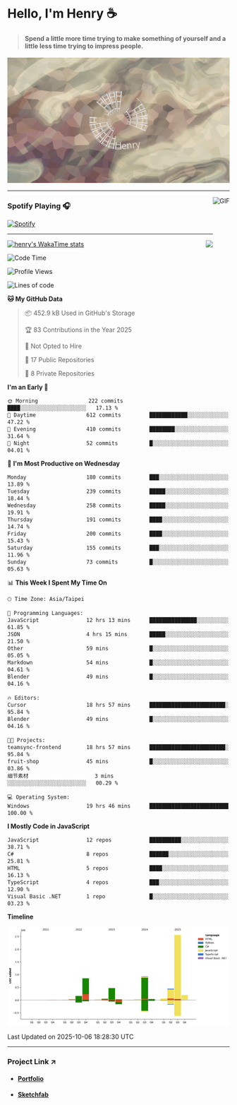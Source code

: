 # Hello, I'm Henry :coffee:

> #### Spend a little more time trying to make something of yourself and a little less time trying to impress people.
 
![](./images/cover.jpg)

---

<img align="right" alt="GIF" height="170px" src="https://media.giphy.com/media/J5B1Y8QZnzXXbLQIBu/giphy.gif" />

### Spotify Playing 🎧

[![Spotify](https://spotify-recently-played-beta.vercel.app/api/spotify)](https://open.spotify.com/user/31uznrpamxhroyd2bt7xchxgnhce)

---

<img align="right" src="https://github-readme-stats.vercel.app/api/top-langs/?username=henry5720&theme=tokyonight&hide_title=false" />

[![henry's WakaTime stats](https://github-readme-stats.vercel.app/api/wakatime?username=@henry5720&layout=compact)](https://github.com/anuraghazra/github-readme-stats)

<!--START_SECTION:waka-->
![Code Time](http://img.shields.io/badge/Code%20Time-541%20hrs%205%20mins-blue)

![Profile Views](http://img.shields.io/badge/Profile%20Views-0-blue)

![Lines of code](https://img.shields.io/badge/From%20Hello%20World%20I%27ve%20Written-5.8%20million%20lines%20of%20code-blue)

**🐱 My GitHub Data** 

> 📦 452.9 kB Used in GitHub's Storage 
 > 
> 🏆 83 Contributions in the Year 2025
 > 
> 🚫 Not Opted to Hire
 > 
> 📜 17 Public Repositories 
 > 
> 🔑 8 Private Repositories 
 > 
**I'm an Early 🐤** 

```text
🌞 Morning                222 commits         ████░░░░░░░░░░░░░░░░░░░░░   17.13 % 
🌆 Daytime                612 commits         ████████████░░░░░░░░░░░░░   47.22 % 
🌃 Evening                410 commits         ████████░░░░░░░░░░░░░░░░░   31.64 % 
🌙 Night                  52 commits          █░░░░░░░░░░░░░░░░░░░░░░░░   04.01 % 
```
📅 **I'm Most Productive on Wednesday** 

```text
Monday                   180 commits         ███░░░░░░░░░░░░░░░░░░░░░░   13.89 % 
Tuesday                  239 commits         █████░░░░░░░░░░░░░░░░░░░░   18.44 % 
Wednesday                258 commits         █████░░░░░░░░░░░░░░░░░░░░   19.91 % 
Thursday                 191 commits         ████░░░░░░░░░░░░░░░░░░░░░   14.74 % 
Friday                   200 commits         ████░░░░░░░░░░░░░░░░░░░░░   15.43 % 
Saturday                 155 commits         ███░░░░░░░░░░░░░░░░░░░░░░   11.96 % 
Sunday                   73 commits          █░░░░░░░░░░░░░░░░░░░░░░░░   05.63 % 
```


📊 **This Week I Spent My Time On** 

```text
🕑︎ Time Zone: Asia/Taipei

💬 Programming Languages: 
JavaScript               12 hrs 13 mins      ███████████████░░░░░░░░░░   61.85 % 
JSON                     4 hrs 15 mins       █████░░░░░░░░░░░░░░░░░░░░   21.50 % 
Other                    59 mins             █░░░░░░░░░░░░░░░░░░░░░░░░   05.05 % 
Markdown                 54 mins             █░░░░░░░░░░░░░░░░░░░░░░░░   04.61 % 
Blender                  49 mins             █░░░░░░░░░░░░░░░░░░░░░░░░   04.16 % 

🔥 Editors: 
Cursor                   18 hrs 57 mins      ████████████████████████░   95.84 % 
Blender                  49 mins             █░░░░░░░░░░░░░░░░░░░░░░░░   04.16 % 

🐱‍💻 Projects: 
teamsync-frontend        18 hrs 57 mins      ████████████████████████░   95.84 % 
fruit-shop               45 mins             █░░░░░░░░░░░░░░░░░░░░░░░░   03.86 % 
细节素材                     3 mins              ░░░░░░░░░░░░░░░░░░░░░░░░░   00.29 % 

💻 Operating System: 
Windows                  19 hrs 46 mins      █████████████████████████   100.00 % 
```

**I Mostly Code in JavaScript** 

```text
JavaScript               12 repos            ██████████░░░░░░░░░░░░░░░   38.71 % 
C#                       8 repos             ██████░░░░░░░░░░░░░░░░░░░   25.81 % 
HTML                     5 repos             ████░░░░░░░░░░░░░░░░░░░░░   16.13 % 
TypeScript               4 repos             ███░░░░░░░░░░░░░░░░░░░░░░   12.90 % 
Visual Basic .NET        1 repo              █░░░░░░░░░░░░░░░░░░░░░░░░   03.23 % 
```



**Timeline**

![Lines of Code chart](https://raw.githubusercontent.com/henry5720/henry5720/main/assets/bar_graph.png)


 Last Updated on 2025-10-06 18:28:30 UTC
<!--END_SECTION:waka-->

---

### Project Link ↗️

- #### [Portfolio](https://drive.google.com/file/d/1kb96bzn4Bhdb4pImsUvKz9Oi9cx455D2/view?usp=drivesdk)
- #### [Sketchfab](https://sketchfab.com/henry4294967296/models)

